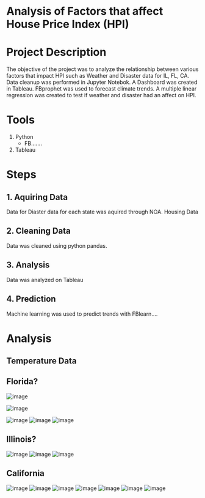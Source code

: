 # Analysis of Factors that affect House Price Index (HPI)

# Project Description 
The objective of the project was to analyze the relationship between various factors that impact HPI such as Weather and Disaster data for IL, FL, CA. Data cleanup was performed in Jupyter Notebok. A Dashboard was created in Tableau. FBprophet was used to forecast climate trends. A multiple linear regression was created to test if weather and disaster had an affect on HPI.
# Tools 
1. Python
   - FB.......
3. Tableau
# Steps 
## 1. Aquiring Data
Data for Diaster data for each state was aquired through NOA. Housing Data
## 2. Cleaning Data
Data was cleaned using python pandas.
## 3. Analysis
Data was analyzed on Tableau
## 4. Prediction
Machine learning was used to predict trends with FBlearn....

# Analysis

## Temperature Data

## Florida?
![image](https://user-images.githubusercontent.com/60550835/115165831-ce740c00-a07d-11eb-824e-38ceb7c9bd79.png)

![image](https://user-images.githubusercontent.com/60550835/115165841-da5fce00-a07d-11eb-83a4-f643b54b0f89.png)

![image](https://user-images.githubusercontent.com/60550835/115165864-08dda900-a07e-11eb-85e4-116adc5fc263.png)
![image](https://user-images.githubusercontent.com/60550835/115483195-5264fa00-a21e-11eb-8a86-b670911b1daa.png)
![image](https://user-images.githubusercontent.com/60550835/115483208-585adb00-a21e-11eb-825c-3366b3948920.png)
## Illinois?
![image](https://user-images.githubusercontent.com/60550835/115483241-67418d80-a21e-11eb-835c-c57682c4bd55.png)
![image](https://user-images.githubusercontent.com/60550835/115483252-6d376e80-a21e-11eb-85ad-13f3a2466d0d.png)
![image](https://user-images.githubusercontent.com/60550835/115483264-745e7c80-a21e-11eb-9c80-4853b7a39e8f.png)
## California
![image](https://user-images.githubusercontent.com/60550835/115483276-79bbc700-a21e-11eb-8905-294b81d53896.png)
![image](https://user-images.githubusercontent.com/60550835/115483340-98ba5900-a21e-11eb-8249-f120bacd5979.png)
![image](https://user-images.githubusercontent.com/60550835/115483352-a079fd80-a21e-11eb-9d79-a6c9d4aeb7a7.png)
![image](https://user-images.githubusercontent.com/60550835/115483370-a7a10b80-a21e-11eb-9541-8339f4c4dd95.png)
![image](https://user-images.githubusercontent.com/60550835/115483410-b7205480-a21e-11eb-9519-8fb08dc03d84.png)
![image](https://user-images.githubusercontent.com/60550835/115483432-c30c1680-a21e-11eb-9805-24f9209b9d7d.png)
![image](https://user-images.githubusercontent.com/60550835/115483444-c99a8e00-a21e-11eb-9047-33b2b676f1e5.png)



